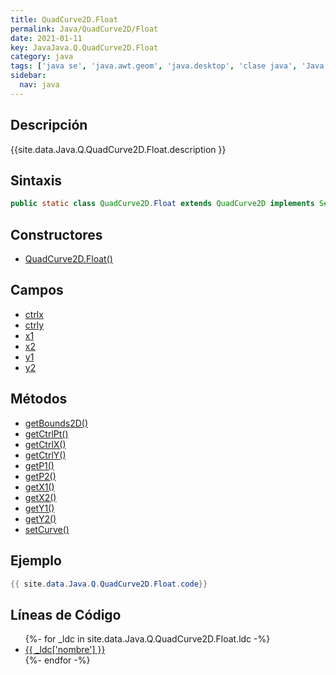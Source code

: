 ```yaml
---
title: QuadCurve2D.Float
permalink: Java/QuadCurve2D/Float
date: 2021-01-11
key: JavaJava.Q.QuadCurve2D.Float
category: java
tags: ['java se', 'java.awt.geom', 'java.desktop', 'clase java', 'Java 1.2']
sidebar: 
  nav: java
---
```


## Descripción
{{site.data.Java.Q.QuadCurve2D.Float.description }}

## Sintaxis
~~~java
public static class QuadCurve2D.Float extends QuadCurve2D implements Serializable
~~~

## Constructores
* [QuadCurve2D.Float()](/Java/QuadCurve2D/Float/QuadCurve2D/Float/)

## Campos
* [ctrlx](/Java/QuadCurve2D/Float/ctrlx)
* [ctrly](/Java/QuadCurve2D/Float/ctrly)
* [x1](/Java/QuadCurve2D/Float/x1)
* [x2](/Java/QuadCurve2D/Float/x2)
* [y1](/Java/QuadCurve2D/Float/y1)
* [y2](/Java/QuadCurve2D/Float/y2)

## Métodos
* [getBounds2D()](/Java/QuadCurve2D/Float/getBounds2D)
* [getCtrlPt()](/Java/QuadCurve2D/Float/getCtrlPt)
* [getCtrlX()](/Java/QuadCurve2D/Float/getCtrlX)
* [getCtrlY()](/Java/QuadCurve2D/Float/getCtrlY)
* [getP1()](/Java/QuadCurve2D/Float/getP1)
* [getP2()](/Java/QuadCurve2D/Float/getP2)
* [getX1()](/Java/QuadCurve2D/Float/getX1)
* [getX2()](/Java/QuadCurve2D/Float/getX2)
* [getY1()](/Java/QuadCurve2D/Float/getY1)
* [getY2()](/Java/QuadCurve2D/Float/getY2)
* [setCurve()](/Java/QuadCurve2D/Float/setCurve)

## Ejemplo
~~~java
{{ site.data.Java.Q.QuadCurve2D.Float.code}}
~~~

## Líneas de Código
<ul>
{%- for _ldc in site.data.Java.Q.QuadCurve2D.Float.ldc -%}
   <li>
       <a href="{{_ldc['url'] }}">{{ _ldc['nombre'] }}</a>
   </li>
{%- endfor -%}
</ul>
